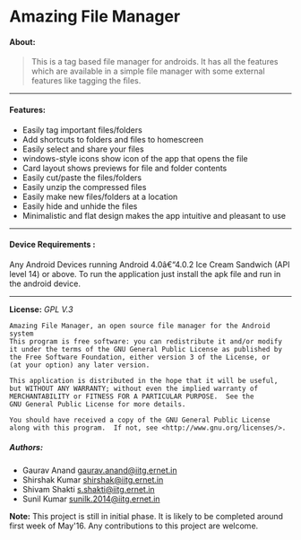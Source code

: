 # Amazing File Manager

#### About:
>This is a tag based file manager for androids. It has all the features which are available in a simple file manager with some external features like tagging the files.
___ 

#### Features:
- Easily tag important files/folders
- Add shortcuts to folders and files to homescreen
- Easily select and share your files
- windows-style icons show icon of the app that opens the file
- Card layout shows previews for file and folder contents
- Easily cut/paste the files/folders
- Easily unzip the compressed files
- Easily make new files/folders at a location
- Easily hide and unhide the files
- Minimalistic and flat design makes the app intuitive and pleasant to use
___

#### Device Requirements :
Any Android Devices running Android 4.0â€“4.0.2 Ice Cream Sandwich (API level 14) or above. To run the application just install the apk file and run in the android device.
___


**License:**
	*GPL V.3*
	
    Amazing File Manager, an open source file manager for the Android system
    This program is free software: you can redistribute it and/or modify
    it under the terms of the GNU General Public License as published by
    the Free Software Foundation, either version 3 of the License, or
    (at your option) any later version.

    This application is distributed in the hope that it will be useful,
    but WITHOUT ANY WARRANTY; without even the implied warranty of
    MERCHANTABILITY or FITNESS FOR A PARTICULAR PURPOSE.  See the
    GNU General Public License for more details.

    You should have received a copy of the GNU General Public License
    along with this program.  If not, see <http://www.gnu.org/licenses/>.
    
##### Authors:
   - Gaurav Anand <gaurav.anand@iitg.ernet.in>
   - Shirshak Kumar <shirshak@iitg.ernet.in>
   - Shivam Shakti <s.shakti@iitg.ernet.in>
   - Sunil Kumar <sunilk.2014@iitg.ernet.in>

**Note:** This project is still in initial phase. It is likely to be completed around first week of May'16. Any contributions to this project are welcome. 
